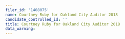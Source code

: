 ```yaml
---
filer_id: '1408075'
name: Courtney Ruby for Oakland City Auditor 2018
candidate_controlled_id: ''
title: Courtney Ruby for Oakland City Auditor 2018
data_warning: 
---
```

